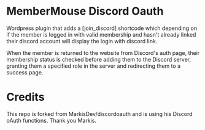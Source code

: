 # MemberMouse Discord Oauth
Wordpress plugin that adds a [join_discord] shortcode which depending on if the member is logged in with valid membership and hasn't already linked their discord account will display the login with discord link.

When the member is returned to the website from Discord's auth page, their membership status is checked before adding them to the Discord server, granting them a specified role in the server and redirecting them to a success page.

# Credits
This repo is forked from MarkisDev/discordoauth and is using his Discord oAuth functions. Thank you Markis.
